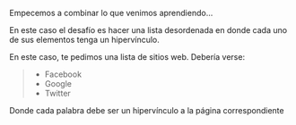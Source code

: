 Empecemos a combinar lo que venimos aprendiendo...

En este caso el desafío es hacer una lista desordenada en donde cada uno de sus elementos tenga un hipervínculo.

En este caso, te pedimos una lista de sitios web. Debería verse:

> * Facebook
> * Google
> * Twitter

Donde cada palabra debe ser un hipervínculo a la página correspondiente